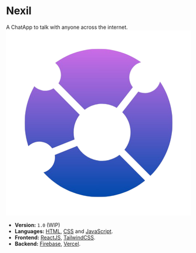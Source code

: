 # Nexil
A ChatApp to talk with anyone across the internet.
![nexil-icon-transparent](./nexil-icon-transparent.png)

- **Version:** `1.0` (WIP)
- **Languages:** [HTML](https://en.m.wikipedia.org/wiki/HTML), [CSS](https://en.m.wikipedia.org/wiki/CSS) and [JavaScript](https://en.m.wikipedia.org/wiki/JavaScript).
- **Frontend:** [ReactJS](https://react.dev/), [TailwindCSS](https://tailwindcss.com/).
- **Backend:** [Firebase](https://firebase.google.com/), [Vercel](https://vercel.com/).
